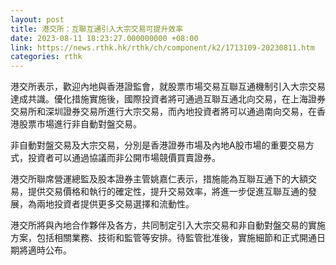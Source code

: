```yaml
---
layout: post
title: 港交所：互聯互通引入大宗交易可提升效率
date: 2023-08-11 18:23:27.000000000 +08:00
link: https://news.rthk.hk/rthk/ch/component/k2/1713109-20230811.htm
categories: rthk
---
```


港交所表示，歡迎內地與香港證監會，就股票市場交易互聯互通機制引入大宗交易達成共識。優化措施實施後，國際投資者將可通過互聯互通北向交易，在上海證券交易所和深圳證券交易所進行大宗交易，而內地投資者將可以通過南向交易，在香港股票市場進行非自動對盤交易。

非自動對盤交易及大宗交易，分別是香港證券市場及內地A股市場的重要交易方式，投資者可以通過協議而非公開市場競價買賣證券。

港交所聯席營運總監及股本證券主管姚嘉仁表示，措施能為互聯互通下的大額交易，提供交易價格和執行的確定性，提升交易效率，將進一步促進互聯互通的發展，為兩地投資者提供更多交易選擇和流動性。

港交所將與內地合作夥伴及各方，共同制定引入大宗交易和非自動對盤交易的實施方案，包括相關業務、技術和監管等安排。待監管批准後，實施細節和正式開通日期將適時公布。
